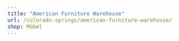 ```yaml
---
title: "American Furniture Warehouse"
url: /colorado-springs/american-furniture-warehouse/
shop: Möbel
---
```

